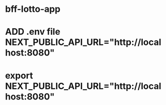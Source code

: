 # bff-lotto-app
# ADD .env file NEXT_PUBLIC_API_URL="http://localhost:8080"
# export NEXT_PUBLIC_API_URL="http://localhost:8080"